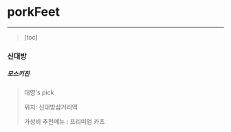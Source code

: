# porkFeet

---------

> [toc]



### 신대방

##### 모스키친

> 대영's pick
>
> 위치: 신대방삼거리역
>
> 가성비 추천메뉴 : 프리미엄 카츠